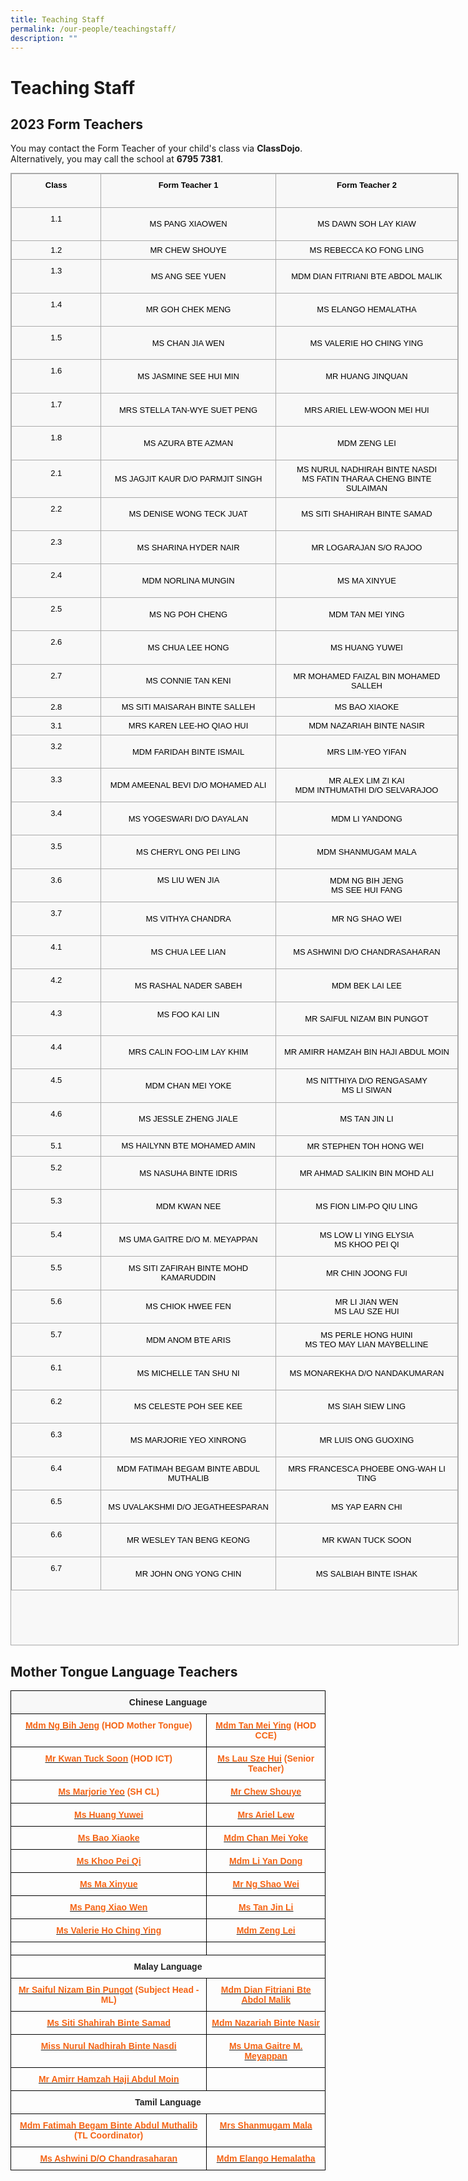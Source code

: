 ```yaml
---
title: Teaching Staff
permalink: /our-people/teachingstaff/
description: ""
---
```

Teaching Staff
==============

**2023 Form Teachers**
----------------------

You may contact the Form Teacher of your child's class via&nbsp;<b>ClassDojo</b>.&nbsp;<br>
Alternatively, you may call the school at&nbsp;<b>6795 7381</b>.


<table class="iveo_table ives_tab_simple3" style="margin: 0px; outline: 0px; padding: 0px; border-collapse: collapse; border: 1px solid rgb(170, 170, 170); color: rgb(0, 0, 0); font-family: Raleway, sans-serif; font-size: 16px; font-style: normal; font-variant-ligatures: normal; font-variant-caps: normal; font-weight: 400; letter-spacing: normal; orphans: 2; text-align: left; text-transform: none; white-space: normal; widows: 2; word-spacing: 0px; -webkit-text-stroke-width: 0px; background-color: rgba(248, 248, 248, 0.9); text-decoration-thickness: initial; text-decoration-style: initial; text-decoration-color: initial; width: 717.25px; height: 2356px;"><tbody class="" style="margin: 0px; outline: 0px; padding: 0px;"><tr class="" style="margin: 0px; outline: 0px; padding: 0px;"><td width="94" class="" style="margin: 0px; outline: 0px; padding: 7px; text-align: center; border: 1px solid rgb(170, 170, 170); width: 140px;"><p class="" style="margin: 0px 0px 1em; outline: 0px; padding: 0px; line-height: 22.4px;"><span class="" style="margin: 0px; outline: 0px; padding: 0px;"><font size="2" style="margin: 0px; outline: 0px; padding: 0px;"><b style="margin: 0px; outline: 0px; padding: 0px;">Class</b></font></span></p></td><td width="275" class="" style="margin: 0px; outline: 0px; padding: 7px; text-align: center; border: 1px solid rgb(170, 170, 170); width: 282px;"><p class="" style="margin: 0px 0px 1em; outline: 0px; padding: 0px; line-height: 22.4px;"><span class="" style="margin: 0px; outline: 0px; padding: 0px;"><font size="2" style="margin: 0px; outline: 0px; padding: 0px;"><b style="margin: 0px; outline: 0px; padding: 0px;">Form Teacher 1</b></font></span></p></td><td width="290" class="" style="margin: 0px; outline: 0px; padding: 7px; text-align: center; border: 1px solid rgb(170, 170, 170); width: 295px;"><p class="" style="margin: 0px 0px 1em; outline: 0px; padding: 0px; line-height: 22.4px;"><span class="" style="margin: 0px; outline: 0px; padding: 0px;"><font size="2" style="margin: 0px; outline: 0px; padding: 0px;"><b style="margin: 0px; outline: 0px; padding: 0px;">Form Teacher 2</b></font></span></p></td></tr><tr class="" style="margin: 0px; outline: 0px; padding: 0px;"><td width="94" class="" style="margin: 0px; outline: 0px; padding: 7px; text-align: center; border: 1px solid rgb(170, 170, 170);"><p class="" style="margin: 0px 0px 1em; outline: 0px; padding: 0px; line-height: 22.4px;"><span class="" style="margin: 0px; outline: 0px; padding: 0px;"><font size="2" style="margin: 0px; outline: 0px; padding: 0px;">1.1</font></span></p></td><td width="275" class="" style="margin: 0px; outline: 0px; padding: 7px; text-align: center; border: 1px solid rgb(170, 170, 170);"><font size="2" style="margin: 0px; outline: 0px; padding: 0px;"><font color="#000000" style="margin: 0px; outline: 0px; padding: 0px;"><span style="margin: 0px; outline: 0px; padding: 0px; font-weight: 400;"><a href="mailto:ho_qiao_hui_karen@moe.edu.sg" target="" style="margin: 0px; outline: 0px; padding: 0px; color: rgb(245, 100, 20); text-decoration: none; font-weight: 700;"></a>MS PANG XIAOWEN</span></font><br style="margin: 0px; outline: 0px; padding: 0px;"></font></td><td width="290" class="" style="margin: 0px; outline: 0px; padding: 7px; text-align: center; border: 1px solid rgb(170, 170, 170);"><font size="2" style="margin: 0px; outline: 0px; padding: 0px;">MS DAWN SOH LAY KIAW</font></td></tr><tr style="margin: 0px; outline: 0px; padding: 0px;"><td style="margin: 0px; outline: 0px; padding: 7px; text-align: center; border: 1px solid rgb(170, 170, 170);"><font size="2" style="margin: 0px; outline: 0px; padding: 0px;">1.2</font></td><td style="margin: 0px; outline: 0px; padding: 7px; text-align: center; border: 1px solid rgb(170, 170, 170);"><font size="2" style="margin: 0px; outline: 0px; padding: 0px;">MR CHEW SHOUYE<br style="margin: 0px; outline: 0px; padding: 0px;"></font></td><td style="margin: 0px; outline: 0px; padding: 7px; text-align: center; border: 1px solid rgb(170, 170, 170);"><font size="2" style="margin: 0px; outline: 0px; padding: 0px;">MS REBECCA KO FONG LING</font></td></tr><tr class="" style="margin: 0px; outline: 0px; padding: 0px;"><td width="94" class="" style="margin: 0px; outline: 0px; padding: 7px; text-align: center; border: 1px solid rgb(170, 170, 170);"><p class="" style="margin: 0px 0px 1em; outline: 0px; padding: 0px; line-height: 22.4px;"><span class="" style="margin: 0px; outline: 0px; padding: 0px;"><font size="2" style="margin: 0px; outline: 0px; padding: 0px;">1.3</font></span></p></td><td width="275" class="" style="margin: 0px; outline: 0px; padding: 7px; text-align: center; border: 1px solid rgb(170, 170, 170);"><font size="2" style="margin: 0px; outline: 0px; padding: 0px;">MS ANG SEE YUEN</font></td><td width="290" class="" style="margin: 0px; outline: 0px; padding: 7px; text-align: center; border: 1px solid rgb(170, 170, 170);"><font size="2" style="margin: 0px; outline: 0px; padding: 0px;">MDM DIAN FITRIANI BTE ABDOL MALIK<br style="margin: 0px; outline: 0px; padding: 0px;"></font></td></tr><tr class="" style="margin: 0px; outline: 0px; padding: 0px;"><td width="94" class="" style="margin: 0px; outline: 0px; padding: 7px; text-align: center; border: 1px solid rgb(170, 170, 170);"><p class="" style="margin: 0px 0px 1em; outline: 0px; padding: 0px; line-height: 22.4px;"><span class="" style="margin: 0px; outline: 0px; padding: 0px;"><font size="2" style="margin: 0px; outline: 0px; padding: 0px;">1.4</font></span></p></td><td width="275" class="" style="margin: 0px; outline: 0px; padding: 7px; text-align: center; border: 1px solid rgb(170, 170, 170);"><font size="2" style="margin: 0px; outline: 0px; padding: 0px;">MR GOH CHEK MENG</font></td><td width="290" class="" style="margin: 0px; outline: 0px; padding: 7px; text-align: center; border: 1px solid rgb(170, 170, 170);"><font size="2" style="margin: 0px; outline: 0px; padding: 0px;">MS ELANGO HEMALATHA<br style="margin: 0px; outline: 0px; padding: 0px;"></font></td></tr><tr class="" style="margin: 0px; outline: 0px; padding: 0px;"><td width="94" class="" style="margin: 0px; outline: 0px; padding: 7px; text-align: center; border: 1px solid rgb(170, 170, 170);"><p class="" style="margin: 0px 0px 1em; outline: 0px; padding: 0px; line-height: 22.4px;"><span class="" style="margin: 0px; outline: 0px; padding: 0px;"><font size="2" style="margin: 0px; outline: 0px; padding: 0px;">1.5</font></span></p></td><td width="275" class="" style="margin: 0px; outline: 0px; padding: 7px; text-align: center; border: 1px solid rgb(170, 170, 170);"><font size="2" style="margin: 0px; outline: 0px; padding: 0px;">MS CHAN JIA WEN</font></td><td width="290" class="" style="margin: 0px; outline: 0px; padding: 7px; text-align: center; border: 1px solid rgb(170, 170, 170);"><font size="2" style="margin: 0px; outline: 0px; padding: 0px;">MS VALERIE HO CHING YING</font><font size="2" style="margin: 0px; outline: 0px; padding: 0px;"><br style="margin: 0px; outline: 0px; padding: 0px;"></font></td></tr><tr class="" style="margin: 0px; outline: 0px; padding: 0px;"><td width="94" class="" style="margin: 0px; outline: 0px; padding: 7px; text-align: center; border: 1px solid rgb(170, 170, 170);"><p class="" style="margin: 0px 0px 1em; outline: 0px; padding: 0px; line-height: 22.4px;"><span class="" style="margin: 0px; outline: 0px; padding: 0px;"><font size="2" style="margin: 0px; outline: 0px; padding: 0px;">1.6</font></span></p></td><td width="275" class="" style="margin: 0px; outline: 0px; padding: 7px; text-align: center; border: 1px solid rgb(170, 170, 170);"><font size="2" style="margin: 0px; outline: 0px; padding: 0px;">MS JASMINE SEE HUI MIN</font></td><td width="290" class="" style="margin: 0px; outline: 0px; padding: 7px; text-align: center; border: 1px solid rgb(170, 170, 170);"><font size="2" style="margin: 0px; outline: 0px; padding: 0px;">MR HUANG JINQUAN<br style="margin: 0px; outline: 0px; padding: 0px;"></font></td></tr><tr class="" style="margin: 0px; outline: 0px; padding: 0px;"><td width="94" class="" style="margin: 0px; outline: 0px; padding: 7px; text-align: center; border: 1px solid rgb(170, 170, 170);"><p class="" style="margin: 0px 0px 1em; outline: 0px; padding: 0px; line-height: 22.4px;"><span class="" style="margin: 0px; outline: 0px; padding: 0px;"><font size="2" style="margin: 0px; outline: 0px; padding: 0px;">1.7</font></span></p></td><td width="275" class="" style="margin: 0px; outline: 0px; padding: 7px; text-align: center; border: 1px solid rgb(170, 170, 170);"><font size="2" style="margin: 0px; outline: 0px; padding: 0px;">MRS STELLA TAN-WYE SUET PENG</font></td><td width="290" class="" style="margin: 0px; outline: 0px; padding: 7px; text-align: center; border: 1px solid rgb(170, 170, 170);"><font size="2" style="margin: 0px; outline: 0px; padding: 0px;">MRS ARIEL LEW-WOON MEI HUI<br style="margin: 0px; outline: 0px; padding: 0px;"></font></td></tr><tr class="" style="margin: 0px; outline: 0px; padding: 0px;"><td width="94" class="" style="margin: 0px; outline: 0px; padding: 7px; text-align: center; border: 1px solid rgb(170, 170, 170);"><p class="" style="margin: 0px 0px 1em; outline: 0px; padding: 0px; line-height: 22.4px;"><span class="" style="margin: 0px; outline: 0px; padding: 0px;"><font size="2" style="margin: 0px; outline: 0px; padding: 0px;">1.8</font></span></p></td><td width="275" class="" style="margin: 0px; outline: 0px; padding: 7px; text-align: center; border: 1px solid rgb(170, 170, 170);"><font size="2" style="margin: 0px; outline: 0px; padding: 0px;">MS AZURA BTE AZMAN</font></td><td width="290" class="" style="margin: 0px; outline: 0px; padding: 7px; text-align: center; border: 1px solid rgb(170, 170, 170);"><font size="2" style="margin: 0px; outline: 0px; padding: 0px;">MDM ZENG LEI<br style="margin: 0px; outline: 0px; padding: 0px;"></font></td></tr><tr class="" style="margin: 0px; outline: 0px; padding: 0px;"><td width="94" class="" style="margin: 0px; outline: 0px; padding: 7px; text-align: center; border: 1px solid rgb(170, 170, 170);"><p class="" style="margin: 0px 0px 1em; outline: 0px; padding: 0px; line-height: 22.4px;"><span class="" style="margin: 0px; outline: 0px; padding: 0px;"><font size="2" style="margin: 0px; outline: 0px; padding: 0px;">2.1</font></span></p></td><td width="275" class="" style="margin: 0px; outline: 0px; padding: 7px; text-align: center; border: 1px solid rgb(170, 170, 170);"><font size="2" style="margin: 0px; outline: 0px; padding: 0px;">MS JAGJIT KAUR D/O PARMJIT SINGH</font></td><td width="290" class="" style="margin: 0px; outline: 0px; padding: 7px; text-align: center; border: 1px solid rgb(170, 170, 170);"><font size="2" style="margin: 0px; outline: 0px; padding: 0px;">MS NURUL NADHIRAH BINTE NASDI<br style="margin: 0px; outline: 0px; padding: 0px;">MS FATIN THARAA CHENG BINTE SULAIMAN</font><font size="2" style="margin: 0px; outline: 0px; padding: 0px;"><br style="margin: 0px; outline: 0px; padding: 0px;"></font></td></tr><tr class="" style="margin: 0px; outline: 0px; padding: 0px;"><td width="94" class="" style="margin: 0px; outline: 0px; padding: 7px; text-align: center; border: 1px solid rgb(170, 170, 170);"><p class="" style="margin: 0px 0px 1em; outline: 0px; padding: 0px; line-height: 22.4px;"><span class="" style="margin: 0px; outline: 0px; padding: 0px;"><font size="2" style="margin: 0px; outline: 0px; padding: 0px;">2.2</font></span></p></td><td width="275" class="" style="margin: 0px; outline: 0px; padding: 7px; text-align: center; border: 1px solid rgb(170, 170, 170);"><font size="2" style="margin: 0px; outline: 0px; padding: 0px;">MS DENISE WONG TECK JUAT</font></td><td width="290" class="" style="margin: 0px; outline: 0px; padding: 7px; text-align: center; border: 1px solid rgb(170, 170, 170);"><font size="2" style="margin: 0px; outline: 0px; padding: 0px;">MS SITI SHAHIRAH BINTE SAMAD<br style="margin: 0px; outline: 0px; padding: 0px;"></font></td></tr><tr class="" style="margin: 0px; outline: 0px; padding: 0px;"><td width="94" class="" style="margin: 0px; outline: 0px; padding: 7px; text-align: center; border: 1px solid rgb(170, 170, 170);"><p class="" style="margin: 0px 0px 1em; outline: 0px; padding: 0px; line-height: 22.4px;"><span class="" style="margin: 0px; outline: 0px; padding: 0px;"><font size="2" style="margin: 0px; outline: 0px; padding: 0px;">2.3</font></span></p></td><td width="275" class="" style="margin: 0px; outline: 0px; padding: 7px; text-align: center; border: 1px solid rgb(170, 170, 170);"><font size="2" style="margin: 0px; outline: 0px; padding: 0px;">MS SHARINA HYDER NAIR</font></td><td width="290" class="" style="margin: 0px; outline: 0px; padding: 7px; text-align: center; border: 1px solid rgb(170, 170, 170);"><font size="2" style="margin: 0px; outline: 0px; padding: 0px;">MR LOGARAJAN S/O RAJOO<br style="margin: 0px; outline: 0px; padding: 0px;"></font></td></tr><tr class="" style="margin: 0px; outline: 0px; padding: 0px;"><td width="94" class="" style="margin: 0px; outline: 0px; padding: 7px; text-align: center; border: 1px solid rgb(170, 170, 170);"><p class="" style="margin: 0px 0px 1em; outline: 0px; padding: 0px; line-height: 22.4px;"><span class="" style="margin: 0px; outline: 0px; padding: 0px;"><font size="2" style="margin: 0px; outline: 0px; padding: 0px;">2.4</font></span></p></td><td width="275" class="" style="margin: 0px; outline: 0px; padding: 7px; text-align: center; border: 1px solid rgb(170, 170, 170);"><font size="2" style="margin: 0px; outline: 0px; padding: 0px;">MDM NORLINA MUNGIN</font></td><td width="290" class="" style="margin: 0px; outline: 0px; padding: 7px; text-align: center; border: 1px solid rgb(170, 170, 170);"><font size="2" style="margin: 0px; outline: 0px; padding: 0px;">MS MA XINYUE<br style="margin: 0px; outline: 0px; padding: 0px;"></font></td></tr><tr class="" style="margin: 0px; outline: 0px; padding: 0px;"><td width="94" class="" style="margin: 0px; outline: 0px; padding: 7px; text-align: center; border: 1px solid rgb(170, 170, 170);"><p class="" style="margin: 0px 0px 1em; outline: 0px; padding: 0px; line-height: 22.4px;"><span class="" style="margin: 0px; outline: 0px; padding: 0px;"><font size="2" style="margin: 0px; outline: 0px; padding: 0px;">2.5</font></span></p></td><td width="275" class="" style="margin: 0px; outline: 0px; padding: 7px; text-align: center; border: 1px solid rgb(170, 170, 170);"><font size="2" style="margin: 0px; outline: 0px; padding: 0px;">MS NG POH CHENG</font></td><td width="290" class="" style="margin: 0px; outline: 0px; padding: 7px; text-align: center; border: 1px solid rgb(170, 170, 170);"><font size="2" style="margin: 0px; outline: 0px; padding: 0px;">MDM TAN MEI YING<br style="margin: 0px; outline: 0px; padding: 0px;"></font></td></tr><tr class="" style="margin: 0px; outline: 0px; padding: 0px;"><td width="94" class="" style="margin: 0px; outline: 0px; padding: 7px; text-align: center; border: 1px solid rgb(170, 170, 170);"><p class="" style="margin: 0px 0px 1em; outline: 0px; padding: 0px; line-height: 22.4px;"><span class="" style="margin: 0px; outline: 0px; padding: 0px;"><font size="2" style="margin: 0px; outline: 0px; padding: 0px;">2.6</font></span></p></td><td width="275" class="" style="margin: 0px; outline: 0px; padding: 7px; text-align: center; border: 1px solid rgb(170, 170, 170);"><font size="2" style="margin: 0px; outline: 0px; padding: 0px;">MS CHUA LEE HONG<br style="margin: 0px; outline: 0px; padding: 0px;"></font></td><td width="290" class="" style="margin: 0px; outline: 0px; padding: 7px; text-align: center; border: 1px solid rgb(170, 170, 170);"><font size="2" style="margin: 0px; outline: 0px; padding: 0px;">MS HUANG YUWEI</font></td></tr><tr class="" style="margin: 0px; outline: 0px; padding: 0px;"><td width="94" class="" style="margin: 0px; outline: 0px; padding: 7px; text-align: center; border: 1px solid rgb(170, 170, 170);"><p class="" style="margin: 0px 0px 1em; outline: 0px; padding: 0px; line-height: 22.4px;"><span class="" style="margin: 0px; outline: 0px; padding: 0px;"><font size="2" style="margin: 0px; outline: 0px; padding: 0px;">2.7</font></span></p></td><td width="275" class="" style="margin: 0px; outline: 0px; padding: 7px; text-align: center; border: 1px solid rgb(170, 170, 170);"><font size="2" style="margin: 0px; outline: 0px; padding: 0px;">MS CONNIE TAN KENI</font></td><td width="290" class="" style="margin: 0px; outline: 0px; padding: 7px; text-align: center; border: 1px solid rgb(170, 170, 170);"><font size="2" style="margin: 0px; outline: 0px; padding: 0px;">MR MOHAMED FAIZAL BIN MOHAMED SALLEH<br style="margin: 0px; outline: 0px; padding: 0px;"></font></td></tr><tr style="margin: 0px; outline: 0px; padding: 0px;"><td style="margin: 0px; outline: 0px; padding: 7px; text-align: center; border: 1px solid rgb(170, 170, 170);"><font size="2" style="margin: 0px; outline: 0px; padding: 0px;">2.8</font></td><td style="margin: 0px; outline: 0px; padding: 7px; text-align: center; border: 1px solid rgb(170, 170, 170);"><font size="2" style="margin: 0px; outline: 0px; padding: 0px;">MS SITI MAISARAH BINTE SALLEH</font></td><td style="margin: 0px; outline: 0px; padding: 7px; text-align: center; border: 1px solid rgb(170, 170, 170);"><font size="2" style="margin: 0px; outline: 0px; padding: 0px;">MS BAO XIAOKE</font></td></tr><tr style="margin: 0px; outline: 0px; padding: 0px;"><td style="margin: 0px; outline: 0px; padding: 7px; text-align: center; border: 1px solid rgb(170, 170, 170);"><font size="2" style="margin: 0px; outline: 0px; padding: 0px;">3.1</font></td><td style="margin: 0px; outline: 0px; padding: 7px; text-align: center; border: 1px solid rgb(170, 170, 170);"><font size="2" style="margin: 0px; outline: 0px; padding: 0px;">MRS KAREN LEE-HO QIAO HUI</font></td><td style="margin: 0px; outline: 0px; padding: 7px; text-align: center; border: 1px solid rgb(170, 170, 170);"><font size="2" style="margin: 0px; outline: 0px; padding: 0px;">MDM NAZARIAH BINTE NASIR</font></td></tr><tr class="" style="margin: 0px; outline: 0px; padding: 0px;"><td width="94" class="" style="margin: 0px; outline: 0px; padding: 7px; text-align: center; border: 1px solid rgb(170, 170, 170);"><p class="" style="margin: 0px 0px 1em; outline: 0px; padding: 0px; line-height: 22.4px;"><font size="2" style="margin: 0px; outline: 0px; padding: 0px;"><span style="margin: 0px; outline: 0px; padding: 0px; background-color: initial;">3.2</span><br style="margin: 0px; outline: 0px; padding: 0px;"></font></p></td><td width="275" class="" style="margin: 0px; outline: 0px; padding: 7px; text-align: center; border: 1px solid rgb(170, 170, 170);"><font size="2" style="margin: 0px; outline: 0px; padding: 0px;">MDM FARIDAH BINTE ISMAIL</font></td><td width="290" class="" style="margin: 0px; outline: 0px; padding: 7px; text-align: center; border: 1px solid rgb(170, 170, 170);"><font size="2" style="margin: 0px; outline: 0px; padding: 0px;">MRS LIM-YEO YIFAN</font></td></tr><tr class="" style="margin: 0px; outline: 0px; padding: 0px;"><td width="94" class="" style="margin: 0px; outline: 0px; padding: 7px; text-align: center; border: 1px solid rgb(170, 170, 170);"><p class="" style="margin: 0px 0px 1em; outline: 0px; padding: 0px; line-height: 22.4px;"><span class="" style="margin: 0px; outline: 0px; padding: 0px;"><font size="2" style="margin: 0px; outline: 0px; padding: 0px;">3.3</font></span></p></td><td width="275" class="" style="margin: 0px; outline: 0px; padding: 7px; text-align: center; border: 1px solid rgb(170, 170, 170);"><font size="2" style="margin: 0px; outline: 0px; padding: 0px;">MDM AMEENAL BEVI D/O MOHAMED ALI</font></td><td width="290" class="" style="margin: 0px; outline: 0px; padding: 7px; text-align: center; border: 1px solid rgb(170, 170, 170);"><font size="2" style="margin: 0px; outline: 0px; padding: 0px;">MR ALEX LIM ZI KAI<br style="margin: 0px; outline: 0px; padding: 0px;">MDM INTHUMATHI D/O SELVARAJOO</font></td></tr><tr class="" style="margin: 0px; outline: 0px; padding: 0px;"><td width="94" class="" style="margin: 0px; outline: 0px; padding: 7px; text-align: center; border: 1px solid rgb(170, 170, 170);"><p class="" style="margin: 0px 0px 1em; outline: 0px; padding: 0px; line-height: 22.4px;"><span class="" style="margin: 0px; outline: 0px; padding: 0px;"><font size="2" style="margin: 0px; outline: 0px; padding: 0px;">3.4</font></span></p></td><td width="275" class="" style="margin: 0px; outline: 0px; padding: 7px; text-align: center; border: 1px solid rgb(170, 170, 170);"><font size="2" style="margin: 0px; outline: 0px; padding: 0px;">MS YOGESWARI D/O DAYALAN</font></td><td width="290" class="" style="margin: 0px; outline: 0px; padding: 7px; text-align: center; border: 1px solid rgb(170, 170, 170);"><font size="2" style="margin: 0px; outline: 0px; padding: 0px;">MDM LI YANDONG<br style="margin: 0px; outline: 0px; padding: 0px;"></font></td></tr><tr class="" style="margin: 0px; outline: 0px; padding: 0px;"><td width="94" class="" style="margin: 0px; outline: 0px; padding: 7px; text-align: center; border: 1px solid rgb(170, 170, 170);"><p class="" style="margin: 0px 0px 1em; outline: 0px; padding: 0px; line-height: 22.4px;"><span class="" style="margin: 0px; outline: 0px; padding: 0px;"><font size="2" style="margin: 0px; outline: 0px; padding: 0px;">3.5</font></span></p></td><td width="275" class="" style="margin: 0px; outline: 0px; padding: 7px; text-align: center; border: 1px solid rgb(170, 170, 170);"><font size="2" style="margin: 0px; outline: 0px; padding: 0px;">MS CHERYL ONG PEI LING</font></td><td width="290" class="" style="margin: 0px; outline: 0px; padding: 7px; text-align: center; border: 1px solid rgb(170, 170, 170);"><font size="2" style="margin: 0px; outline: 0px; padding: 0px;">MDM SHANMUGAM MALA</font></td></tr><tr class="" style="margin: 0px; outline: 0px; padding: 0px;"><td width="94" class="" style="margin: 0px; outline: 0px; padding: 7px; text-align: center; border: 1px solid rgb(170, 170, 170);"><p class="" style="margin: 0px 0px 1em; outline: 0px; padding: 0px; line-height: 22.4px;"><span class="" style="margin: 0px; outline: 0px; padding: 0px;"><font size="2" style="margin: 0px; outline: 0px; padding: 0px;">3.6</font></span></p></td><td width="275" class="" style="margin: 0px; outline: 0px; padding: 7px; text-align: center; border: 1px solid rgb(170, 170, 170);"><font size="2" style="margin: 0px; outline: 0px; padding: 0px;">MS LIU WEN JIA</font><p class="" style="margin: 0px 0px 1em; outline: 0px; padding: 0px; line-height: 22.4px;"><font size="2" style="margin: 0px; outline: 0px; padding: 0px;"><a href="https://corporationpri.moe.edu.sg/our-people/goog_835069943" style="margin: 0px; outline: 0px; padding: 0px; color: rgb(245, 100, 20); text-decoration: none; font-weight: 700;"><span lang="EN-US" class="" style="margin: 0px; outline: 0px; padding: 0px;"></span><span class="" style="margin: 0px; outline: 0px; padding: 0px;"></span></a></font></p><p class="" style="margin: 0px 0px 1em; outline: 0px; padding: 0px; line-height: 22.4px;"></p></td><td width="290" class="" style="margin: 0px; outline: 0px; padding: 7px; text-align: center; border: 1px solid rgb(170, 170, 170);"><font size="2" style="margin: 0px; outline: 0px; padding: 0px;">MDM NG BIH JENG<br style="margin: 0px; outline: 0px; padding: 0px;">MS SEE HUI FANG<br style="margin: 0px; outline: 0px; padding: 0px;"></font></td></tr><tr class="" style="margin: 0px; outline: 0px; padding: 0px;"><td width="94" class="" style="margin: 0px; outline: 0px; padding: 7px; text-align: center; border: 1px solid rgb(170, 170, 170);"><p class="" style="margin: 0px 0px 1em; outline: 0px; padding: 0px; line-height: 22.4px;"><span class="" style="margin: 0px; outline: 0px; padding: 0px;"><font size="2" style="margin: 0px; outline: 0px; padding: 0px;">3.7</font></span></p></td><td width="275" class="" style="margin: 0px; outline: 0px; padding: 7px; text-align: center; border: 1px solid rgb(170, 170, 170);"><font size="2" style="margin: 0px; outline: 0px; padding: 0px;">MS VITHYA CHANDRA<br style="margin: 0px; outline: 0px; padding: 0px;"></font></td><td width="290" class="" style="margin: 0px; outline: 0px; padding: 7px; text-align: center; border: 1px solid rgb(170, 170, 170);"><font size="2" style="margin: 0px; outline: 0px; padding: 0px;">MR NG SHAO WEI<br style="margin: 0px; outline: 0px; padding: 0px;"></font></td></tr><tr class="" style="margin: 0px; outline: 0px; padding: 0px;"><td width="94" class="" style="margin: 0px; outline: 0px; padding: 7px; text-align: center; border: 1px solid rgb(170, 170, 170);"><p class="" style="margin: 0px 0px 1em; outline: 0px; padding: 0px; line-height: 22.4px;"><span class="" style="margin: 0px; outline: 0px; padding: 0px;"><font size="2" style="margin: 0px; outline: 0px; padding: 0px;">4.1</font></span></p></td><td width="275" class="" style="margin: 0px; outline: 0px; padding: 7px; text-align: center; border: 1px solid rgb(170, 170, 170);"><font size="2" style="margin: 0px; outline: 0px; padding: 0px;">MS CHUA LEE LIAN</font></td><td width="290" class="" style="margin: 0px; outline: 0px; padding: 7px; text-align: center; border: 1px solid rgb(170, 170, 170);"><font size="2" style="margin: 0px; outline: 0px; padding: 0px;">MS ASHWINI D/O CHANDRASAHARAN</font></td></tr><tr class="" style="margin: 0px; outline: 0px; padding: 0px;"><td width="94" class="" style="margin: 0px; outline: 0px; padding: 7px; text-align: center; border: 1px solid rgb(170, 170, 170);"><p class="" style="margin: 0px 0px 1em; outline: 0px; padding: 0px; line-height: 22.4px;"><span class="" style="margin: 0px; outline: 0px; padding: 0px;"><font size="2" style="margin: 0px; outline: 0px; padding: 0px;">4.2</font></span></p></td><td width="275" class="" style="margin: 0px; outline: 0px; padding: 7px; text-align: center; border: 1px solid rgb(170, 170, 170);"><font size="2" style="margin: 0px; outline: 0px; padding: 0px;">MS RASHAL NADER SABEH</font></td><td width="290" class="" style="margin: 0px; outline: 0px; padding: 7px; text-align: center; border: 1px solid rgb(170, 170, 170);"><font size="2" style="margin: 0px; outline: 0px; padding: 0px;">MDM BEK LAI LEE<br style="margin: 0px; outline: 0px; padding: 0px;"></font></td></tr><tr class="" style="margin: 0px; outline: 0px; padding: 0px;"><td width="94" class="" style="margin: 0px; outline: 0px; padding: 7px; text-align: center; border: 1px solid rgb(170, 170, 170);"><p class="" style="margin: 0px 0px 1em; outline: 0px; padding: 0px; line-height: 22.4px;"><span class="" style="margin: 0px; outline: 0px; padding: 0px;"><font size="2" style="margin: 0px; outline: 0px; padding: 0px;">4.3</font></span></p></td><td width="275" class="" style="margin: 0px; outline: 0px; padding: 7px; text-align: center; border: 1px solid rgb(170, 170, 170);"><font size="2" style="margin: 0px; outline: 0px; padding: 0px;">MS FOO KAI LIN<br style="margin: 0px; outline: 0px; padding: 0px;"><br style="margin: 0px; outline: 0px; padding: 0px;"></font><font size="2" style="margin: 0px; outline: 0px; padding: 0px;"></font></td><td width="290" class="" style="margin: 0px; outline: 0px; padding: 7px; text-align: center; border: 1px solid rgb(170, 170, 170);"><font size="2" style="margin: 0px; outline: 0px; padding: 0px;">MR SAIFUL NIZAM BIN PUNGOT<br style="margin: 0px; outline: 0px; padding: 0px;"></font></td></tr><tr class="" style="margin: 0px; outline: 0px; padding: 0px;"><td width="94" class="" style="margin: 0px; outline: 0px; padding: 7px; text-align: center; border: 1px solid rgb(170, 170, 170);"><p class="" style="margin: 0px 0px 1em; outline: 0px; padding: 0px; line-height: 22.4px;"><span class="" style="margin: 0px; outline: 0px; padding: 0px;"><font size="2" style="margin: 0px; outline: 0px; padding: 0px;">4.4</font></span></p></td><td width="275" class="" style="margin: 0px; outline: 0px; padding: 7px; text-align: center; border: 1px solid rgb(170, 170, 170);"><font size="2" style="margin: 0px; outline: 0px; padding: 0px;">MRS CALIN FOO-LIM LAY KHIM</font></td><td width="290" class="" style="margin: 0px; outline: 0px; padding: 7px; text-align: center; border: 1px solid rgb(170, 170, 170);"><font size="2" style="margin: 0px; outline: 0px; padding: 0px;">MR AMIRR HAMZAH BIN HAJI ABDUL MOIN<br style="margin: 0px; outline: 0px; padding: 0px;"></font></td></tr><tr class="" style="margin: 0px; outline: 0px; padding: 0px;"><td width="94" class="" style="margin: 0px; outline: 0px; padding: 7px; text-align: center; border: 1px solid rgb(170, 170, 170);"><p class="" style="margin: 0px 0px 1em; outline: 0px; padding: 0px; line-height: 22.4px;"><span class="" style="margin: 0px; outline: 0px; padding: 0px;"><font size="2" style="margin: 0px; outline: 0px; padding: 0px;">4.5</font></span></p></td><td width="275" class="" style="margin: 0px; outline: 0px; padding: 7px; text-align: center; border: 1px solid rgb(170, 170, 170);"><font size="2" style="margin: 0px; outline: 0px; padding: 0px;">MDM CHAN MEI YOKE</font></td><td width="290" class="" style="margin: 0px; outline: 0px; padding: 7px; text-align: center; border: 1px solid rgb(170, 170, 170);"><font size="2" style="margin: 0px; outline: 0px; padding: 0px;">MS NITTHIYA D/O RENGASAMY<br style="margin: 0px; outline: 0px; padding: 0px;">MS LI SIWAN</font></td></tr><tr class="" style="margin: 0px; outline: 0px; padding: 0px;"><td width="94" class="" style="margin: 0px; outline: 0px; padding: 7px; text-align: center; border: 1px solid rgb(170, 170, 170);"><p class="" style="margin: 0px 0px 1em; outline: 0px; padding: 0px; line-height: 22.4px;"><span class="" style="margin: 0px; outline: 0px; padding: 0px;"><font size="2" style="margin: 0px; outline: 0px; padding: 0px;">4.6</font></span></p></td><td width="275" class="" style="margin: 0px; outline: 0px; padding: 7px; text-align: center; border: 1px solid rgb(170, 170, 170);"><font size="2" style="margin: 0px; outline: 0px; padding: 0px;">MS JESSLE ZHENG JIALE</font></td><td width="290" class="" style="margin: 0px; outline: 0px; padding: 7px; text-align: center; border: 1px solid rgb(170, 170, 170);"><font size="2" style="margin: 0px; outline: 0px; padding: 0px;">MS TAN JIN LI</font></td></tr><tr style="margin: 0px; outline: 0px; padding: 0px;"><td style="margin: 0px; outline: 0px; padding: 7px; text-align: center; border: 1px solid rgb(170, 170, 170);"><font size="2" style="margin: 0px; outline: 0px; padding: 0px;">5.1</font></td><td style="margin: 0px; outline: 0px; padding: 7px; text-align: center; border: 1px solid rgb(170, 170, 170);"><font size="2" style="margin: 0px; outline: 0px; padding: 0px;">MS HAILYNN BTE MOHAMED AMIN</font></td><td style="margin: 0px; outline: 0px; padding: 7px; text-align: center; border: 1px solid rgb(170, 170, 170);"><font size="2" style="margin: 0px; outline: 0px; padding: 0px;">MR STEPHEN TOH HONG WEI</font>&nbsp;</td></tr><tr class="" style="margin: 0px; outline: 0px; padding: 0px;"><td width="94" class="" style="margin: 0px; outline: 0px; padding: 7px; text-align: center; border: 1px solid rgb(170, 170, 170);"><p class="" style="margin: 0px 0px 1em; outline: 0px; padding: 0px; line-height: 22.4px;"><span class="" style="margin: 0px; outline: 0px; padding: 0px;"><font size="2" style="margin: 0px; outline: 0px; padding: 0px;">5.2</font></span></p></td><td width="275" class="" style="margin: 0px; outline: 0px; padding: 7px; text-align: center; border: 1px solid rgb(170, 170, 170);"><font size="2" style="margin: 0px; outline: 0px; padding: 0px;">MS NASUHA BINTE IDRIS</font></td><td width="290" class="" style="margin: 0px; outline: 0px; padding: 7px; text-align: center; border: 1px solid rgb(170, 170, 170);"><font size="2" style="margin: 0px; outline: 0px; padding: 0px;">MR AHMAD SALIKIN BIN MOHD ALI<br style="margin: 0px; outline: 0px; padding: 0px;"></font></td></tr><tr class="" style="margin: 0px; outline: 0px; padding: 0px;"><td width="94" class="" style="margin: 0px; outline: 0px; padding: 7px; text-align: center; border: 1px solid rgb(170, 170, 170);"><p class="" style="margin: 0px 0px 1em; outline: 0px; padding: 0px; line-height: 22.4px;"><span class="" style="margin: 0px; outline: 0px; padding: 0px;"><font size="2" style="margin: 0px; outline: 0px; padding: 0px;">5.3</font></span></p></td><td width="275" class="" style="margin: 0px; outline: 0px; padding: 7px; text-align: center; border: 1px solid rgb(170, 170, 170);"><font size="2" style="margin: 0px; outline: 0px; padding: 0px;">MDM KWAN NEE</font></td><td width="290" class="" style="margin: 0px; outline: 0px; padding: 7px; text-align: center; border: 1px solid rgb(170, 170, 170);"><font size="2" style="margin: 0px; outline: 0px; padding: 0px;">MS FION LIM-PO QIU LING<br style="margin: 0px; outline: 0px; padding: 0px;"></font></td></tr><tr class="" style="margin: 0px; outline: 0px; padding: 0px;"><td width="94" class="" style="margin: 0px; outline: 0px; padding: 7px; text-align: center; border: 1px solid rgb(170, 170, 170);"><p class="" style="margin: 0px 0px 1em; outline: 0px; padding: 0px; line-height: 22.4px;"><span class="" style="margin: 0px; outline: 0px; padding: 0px;"><font size="2" style="margin: 0px; outline: 0px; padding: 0px;">5.4</font></span></p></td><td width="275" class="" style="margin: 0px; outline: 0px; padding: 7px; text-align: center; border: 1px solid rgb(170, 170, 170);"><font size="2" style="margin: 0px; outline: 0px; padding: 0px;">MS UMA GAITRE D/O M. MEYAPPAN</font></td><td width="290" class="" style="margin: 0px; outline: 0px; padding: 7px; text-align: center; border: 1px solid rgb(170, 170, 170);"><font size="2" style="margin: 0px; outline: 0px; padding: 0px;">MS LOW LI YING ELYSIA<br style="margin: 0px; outline: 0px; padding: 0px;">MS KHOO PEI QI<br style="margin: 0px; outline: 0px; padding: 0px;"></font></td></tr><tr class="" style="margin: 0px; outline: 0px; padding: 0px;"><td width="94" class="" style="margin: 0px; outline: 0px; padding: 7px; text-align: center; border: 1px solid rgb(170, 170, 170);"><p class="" style="margin: 0px 0px 1em; outline: 0px; padding: 0px; line-height: 22.4px;"><span class="" style="margin: 0px; outline: 0px; padding: 0px;"><font size="2" style="margin: 0px; outline: 0px; padding: 0px;">5.5</font></span></p></td><td width="275" class="" style="margin: 0px; outline: 0px; padding: 7px; text-align: center; border: 1px solid rgb(170, 170, 170);"><font size="2" style="margin: 0px; outline: 0px; padding: 0px;">MS SITI ZAFIRAH BINTE MOHD KAMARUDDIN</font></td><td width="290" class="" style="margin: 0px; outline: 0px; padding: 7px; text-align: center; border: 1px solid rgb(170, 170, 170);"><font size="2" style="margin: 0px; outline: 0px; padding: 0px;">MR CHIN JOONG FUI</font></td></tr><tr class="" style="margin: 0px; outline: 0px; padding: 0px;"><td width="94" class="" style="margin: 0px; outline: 0px; padding: 7px; text-align: center; border: 1px solid rgb(170, 170, 170);"><p class="" style="margin: 0px 0px 1em; outline: 0px; padding: 0px; line-height: 22.4px;"><span class="" style="margin: 0px; outline: 0px; padding: 0px;"><font size="2" style="margin: 0px; outline: 0px; padding: 0px;">5.6</font></span></p></td><td width="275" class="" style="margin: 0px; outline: 0px; padding: 7px; text-align: center; border: 1px solid rgb(170, 170, 170);"><font size="2" style="margin: 0px; outline: 0px; padding: 0px;">MS CHIOK HWEE FEN</font></td><td width="290" class="" style="margin: 0px; outline: 0px; padding: 7px; text-align: center; border: 1px solid rgb(170, 170, 170);"><font size="2" style="margin: 0px; outline: 0px; padding: 0px;">MR LI JIAN WEN<br style="margin: 0px; outline: 0px; padding: 0px;">MS LAU SZE HUI<br style="margin: 0px; outline: 0px; padding: 0px;"></font></td></tr><tr class="" style="margin: 0px; outline: 0px; padding: 0px;"><td width="94" class="" style="margin: 0px; outline: 0px; padding: 7px; text-align: center; border: 1px solid rgb(170, 170, 170);"><p class="" style="margin: 0px 0px 1em; outline: 0px; padding: 0px; line-height: 22.4px;"><span class="" style="margin: 0px; outline: 0px; padding: 0px;"><font size="2" style="margin: 0px; outline: 0px; padding: 0px;">5.7</font></span></p></td><td width="275" class="" style="margin: 0px; outline: 0px; padding: 7px; text-align: center; border: 1px solid rgb(170, 170, 170);"><font size="2" style="margin: 0px; outline: 0px; padding: 0px;">MDM ANOM BTE ARIS</font></td><td width="290" class="" style="margin: 0px; outline: 0px; padding: 7px; text-align: center; border: 1px solid rgb(170, 170, 170);"><font size="2" style="margin: 0px; outline: 0px; padding: 0px;">MS PERLE HONG HUINI<br style="margin: 0px; outline: 0px; padding: 0px;">MS TEO MAY LIAN MAYBELLINE<br style="margin: 0px; outline: 0px; padding: 0px;"></font></td></tr><tr class="" style="margin: 0px; outline: 0px; padding: 0px;"><td width="94" class="" style="margin: 0px; outline: 0px; padding: 7px; text-align: center; border: 1px solid rgb(170, 170, 170);"><p class="" style="margin: 0px 0px 1em; outline: 0px; padding: 0px; line-height: 22.4px;"><span class="" style="margin: 0px; outline: 0px; padding: 0px;"><font size="2" style="margin: 0px; outline: 0px; padding: 0px;">6.1</font></span></p></td><td width="275" class="" style="margin: 0px; outline: 0px; padding: 7px; text-align: center; border: 1px solid rgb(170, 170, 170);"><font size="2" style="margin: 0px; outline: 0px; padding: 0px;">MS MICHELLE TAN SHU NI<br style="margin: 0px; outline: 0px; padding: 0px;"></font></td><td width="290" class="" style="margin: 0px; outline: 0px; padding: 7px; text-align: center; border: 1px solid rgb(170, 170, 170);"><font size="2" style="margin: 0px; outline: 0px; padding: 0px;">MS MONAREKHA D/O NANDAKUMARAN</font></td></tr><tr class="" style="margin: 0px; outline: 0px; padding: 0px;"><td width="94" class="" style="margin: 0px; outline: 0px; padding: 7px; text-align: center; border: 1px solid rgb(170, 170, 170);"><p class="" style="margin: 0px 0px 1em; outline: 0px; padding: 0px; line-height: 22.4px;"><span class="" style="margin: 0px; outline: 0px; padding: 0px;"><font size="2" style="margin: 0px; outline: 0px; padding: 0px;">6.2</font></span></p></td><td width="275" class="" style="margin: 0px; outline: 0px; padding: 7px; text-align: center; border: 1px solid rgb(170, 170, 170);"><font size="2" style="margin: 0px; outline: 0px; padding: 0px;">MS CELESTE POH SEE KEE<br style="margin: 0px; outline: 0px; padding: 0px;"></font></td><td width="290" class="" style="margin: 0px; outline: 0px; padding: 7px; text-align: center; border: 1px solid rgb(170, 170, 170);"><font size="2" style="margin: 0px; outline: 0px; padding: 0px;">MS SIAH SIEW LING</font></td></tr><tr class="" style="margin: 0px; outline: 0px; padding: 0px;"><td width="94" class="" style="margin: 0px; outline: 0px; padding: 7px; text-align: center; border: 1px solid rgb(170, 170, 170);"><p class="" style="margin: 0px 0px 1em; outline: 0px; padding: 0px; line-height: 22.4px;"><span class="" style="margin: 0px; outline: 0px; padding: 0px;"><font size="2" style="margin: 0px; outline: 0px; padding: 0px;">6.3</font></span></p></td><td width="275" class="" style="margin: 0px; outline: 0px; padding: 7px; text-align: center; border: 1px solid rgb(170, 170, 170);"><font size="2" style="margin: 0px; outline: 0px; padding: 0px;">MS MARJORIE YEO XINRONG</font></td><td width="290" class="" style="margin: 0px; outline: 0px; padding: 7px; text-align: center; border: 1px solid rgb(170, 170, 170);"><font size="2" style="margin: 0px; outline: 0px; padding: 0px;">MR LUIS ONG GUOXING<br style="margin: 0px; outline: 0px; padding: 0px;"></font></td></tr><tr class="" style="margin: 0px; outline: 0px; padding: 0px;"><td width="94" class="" style="margin: 0px; outline: 0px; padding: 7px; text-align: center; border: 1px solid rgb(170, 170, 170);"><p class="" style="margin: 0px 0px 1em; outline: 0px; padding: 0px; line-height: 22.4px;"><span class="" style="margin: 0px; outline: 0px; padding: 0px;"><font size="2" style="margin: 0px; outline: 0px; padding: 0px;">6.4</font></span></p></td><td width="275" class="" style="margin: 0px; outline: 0px; padding: 7px; text-align: center; border: 1px solid rgb(170, 170, 170);"><font size="2" style="margin: 0px; outline: 0px; padding: 0px;">MDM FATIMAH BEGAM BINTE ABDUL MUTHALIB</font></td><td width="290" class="" style="margin: 0px; outline: 0px; padding: 7px; text-align: center; border: 1px solid rgb(170, 170, 170);"><font size="2" style="margin: 0px; outline: 0px; padding: 0px;">MRS FRANCESCA PHOEBE ONG-WAH LI TING<br style="margin: 0px; outline: 0px; padding: 0px;"></font></td></tr><tr class="" style="margin: 0px; outline: 0px; padding: 0px;"><td width="94" class="" style="margin: 0px; outline: 0px; padding: 7px; text-align: center; border: 1px solid rgb(170, 170, 170);"><p class="" style="margin: 0px 0px 1em; outline: 0px; padding: 0px; line-height: 22.4px;"><span class="" style="margin: 0px; outline: 0px; padding: 0px;"><font size="2" style="margin: 0px; outline: 0px; padding: 0px;">6.5</font></span></p></td><td width="275" class="" style="margin: 0px; outline: 0px; padding: 7px; text-align: center; border: 1px solid rgb(170, 170, 170);"><font size="2" style="margin: 0px; outline: 0px; padding: 0px;">MS UVALAKSHMI D/O JEGATHEESPARAN</font></td><td width="290" class="" style="margin: 0px; outline: 0px; padding: 7px; text-align: center; border: 1px solid rgb(170, 170, 170);"><font size="2" style="margin: 0px; outline: 0px; padding: 0px;">MS YAP EARN CHI<br style="margin: 0px; outline: 0px; padding: 0px;"></font></td></tr><tr class="" style="margin: 0px; outline: 0px; padding: 0px;"><td width="94" class="" style="margin: 0px; outline: 0px; padding: 7px; text-align: center; border: 1px solid rgb(170, 170, 170);"><p class="" style="margin: 0px 0px 1em; outline: 0px; padding: 0px; line-height: 22.4px;"><span class="" style="margin: 0px; outline: 0px; padding: 0px;"><font size="2" style="margin: 0px; outline: 0px; padding: 0px;">6.6</font></span></p></td><td width="275" class="" style="margin: 0px; outline: 0px; padding: 7px; text-align: center; border: 1px solid rgb(170, 170, 170);"><font size="2" style="margin: 0px; outline: 0px; padding: 0px;">MR WESLEY TAN BENG KEONG</font></td><td width="290" class="" style="margin: 0px; outline: 0px; padding: 7px; text-align: center; border: 1px solid rgb(170, 170, 170);"><font size="2" style="margin: 0px; outline: 0px; padding: 0px;">MR KWAN TUCK SOON<br style="margin: 0px; outline: 0px; padding: 0px;"></font></td></tr><tr class="" style="margin: 0px; outline: 0px; padding: 0px;"><td width="94" class="" style="margin: 0px; outline: 0px; padding: 7px; text-align: center; border: 1px solid rgb(170, 170, 170);"><p class="" style="margin: 0px 0px 1em; outline: 0px; padding: 0px; line-height: 22.4px;"><span class="" style="margin: 0px; outline: 0px; padding: 0px;"><font size="2" style="margin: 0px; outline: 0px; padding: 0px;">6.7</font></span></p></td><td width="275" class="" style="margin: 0px; outline: 0px; padding: 7px; text-align: center; border: 1px solid rgb(170, 170, 170);"><font size="2" style="margin: 0px; outline: 0px; padding: 0px;">MR JOHN ONG YONG CHIN</font></td><td width="290" class="" style="margin: 0px; outline: 0px; padding: 7px; text-align: center; border: 1px solid rgb(170, 170, 170);"><font size="2" style="margin: 0px; outline: 0px; padding: 0px;">MS SALBIAH BINTE ISHAK</font></td></tr></tbody></table>

Mother Tongue Language Teachers
-------------------------------
<style type="text/css">
.tg  {border-collapse:collapse;border-spacing:0;}
.tg td{border-color:black;border-style:solid;border-width:1px;font-family:Arial, sans-serif;font-size:14px;
  overflow:hidden;padding:10px 5px;word-break:normal;}
.tg th{border-color:black;border-style:solid;border-width:1px;font-family:Arial, sans-serif;font-size:14px;
  font-weight:normal;overflow:hidden;padding:10px 5px;word-break:normal;}
.tg .tg-s2rg{color:#222;font-weight:bold;text-align:center;vertical-align:top}
.tg .tg-ooxa{background-color:rgba(248, 248, 248, 0.9);color:#222;font-weight:bold;text-align:center;vertical-align:top}
.tg .tg-0jqi{color:#F56414;font-weight:bold;text-align:center;vertical-align:top}
.tg .tg-nrix{text-align:center;vertical-align:middle}
</style>
<table class="tg">
<thead>
  <tr>
    <th class="tg-ooxa" colspan="2">Chinese Language</th>
  </tr>
</thead>
<tbody>
  <tr>
    <td class="tg-0jqi"><a href="mailto:ng_bih_jeng@moe.edu.sg"><span style="font-weight:700;text-decoration:none;color:#F56414">Mdm Ng Bih Jeng</span></a> (HOD Mother Tongue)<br></td>
    <td class="tg-0jqi"><a href="mailto:tan_mei_ying_a@moe.edu.sg"><span style="font-weight:700;text-decoration:none;color:#F56414">Mdm Tan Mei Ying</span></a> (HOD CCE)<br></td>
  </tr>
  <tr>
    <td class="tg-0jqi"><a href="mailto:kwan_tuck_soon@moe.edu.sg"><span style="font-weight:700;text-decoration:none;color:#F56414">Mr Kwan Tuck Soon</span></a> (HOD ICT)<br></td>
    <td class="tg-0jqi"><a href="mailto:lau_sze_hui@moe.edu.sg"><span style="font-weight:700;text-decoration:none;color:#F56414">Ms Lau Sze Hui</span></a> (Senior Teacher)</td>
  </tr>
  <tr>
    <td class="tg-0jqi"><a href="mailto:yeo_xinrong_marjorie@moe.edu.sg"><span style="font-weight:700;text-decoration:none;color:#F56414">Ms Marjorie Yeo</span></a> (SH CL) </td>
    <td class="tg-0jqi"><a href="mailto:chew_shouye@moe.edu.sg"><span style="font-weight:700;text-decoration:none;color:#F56414">Mr Chew Shouye</span></a> </td>
  </tr>
  <tr>
    <td class="tg-0jqi"><a href="mailto:huang_yuwei@moe.edu.sg"><span style="font-weight:700;text-decoration:none;color:#F56414">Ms Huang Yuwei</span></a> <br></td>
    <td class="tg-0jqi"><a href="mailto:woon_mei_hui@moe.edu.sg"><span style="font-weight:700;text-decoration:none;color:#F56414">Mrs Ariel Lew</span></a> <br></td>
  </tr>
  <tr>
    <td class="tg-0jqi"><a href="mailto:bao_xiaoke@moe.edu.sg"><span style="font-weight:700;text-decoration:none;color:#F56414">Ms Bao Xiaoke</span></a></td>
    <td class="tg-nrix"> <a href="mailto:chan_mei_yoke@moe.edu.sg"><span style="font-weight:700;text-decoration:none;color:#F56414">Mdm Chan Mei Yoke</span></a><br></td>
  </tr>
  <tr>
<td class="tg-0jqi"><a href="mailto:khoo_pei_qi@moe.edu.sg"><span style="font-weight:700;text-decoration:none;color:#F56414">Ms Khoo Pei Qi</span></a><br></td>
    <td class="tg-0jqi"><a href="mailto:li_yandong@moe.edu.sg"><span style="font-weight:700;text-decoration:none;color:#F56414">Mdm Li Yan Dong</span></a></td>
  </tr>
  <tr>
<td class="tg-0jqi"><a href="mailto:ma_xinyue@moe.edu.sg"><span style="font-weight:700;text-decoration:none;color:#F56414">Ms Ma Xinyue</span></a> <br></td>
    <td class="tg-0jqi"><a href="mailto:ng_shao_wei@moe.edu.sg"><span style="font-weight:700;text-decoration:none;color:#F56414">Mr Ng Shao Wei</span></a> </td>
  </tr>
  <tr>
<td class="tg-0jqi"><a href="mailto:pang_xiao_wen@moe.edu.sg"><span style="font-weight:700;text-decoration:none;color:#F56414">Ms Pang Xiao Wen</span></a>  </td>
    <td class="tg-0jqi"><a href="mailto:tan_jin_li@moe.edu.sg"><span style="font-weight:700;text-decoration:none;color:#F56414">Ms Tan Jin Li</span></a> <br></td>
  </tr>
  <tr>
<td class="tg-0jqi"><a href="mailto:ho_ching_ying@moe.edu.sg"><span style="font-weight:700;text-decoration:none;color:#F56414">Ms Valerie Ho Ching Ying</span></a> </td>
    <td class="tg-0jqi"><a href="mailto:zeng_lei@moe.edu.sg"><span style="font-weight:700;text-decoration:none;color:#F56414">Mdm Zeng Lei</span></a> </td>
  </tr>
  <tr>
    <td class="tg-0jqi"></td>
    <td class="tg-nrix"></td>
  </tr>
  <tr>
    <td class="tg-s2rg" colspan="2">Malay Language</td>
  </tr>
  <tr>
    <td class="tg-0jqi"><a href="mailto:saiful_nizam_b_pungot@moe.edu.sg"><span style="font-weight:700;text-decoration:none;color:#F56414">Mr Saiful Nizam Bin Pungot</span></a> (Subject Head - ML) <br></td>
    <td class="tg-0jqi"><a href="mailto:dian_fitriani_abdol_malik@moe.edu.sg"><span style="font-weight:700;text-decoration:none;color:#F56414">Mdm Dian Fitriani Bte Abdol Malik</span></a><br></td>
  </tr>
  <tr>
    <td class="tg-0jqi"><a href="mailto:siti_shahirah_samad@moe.edu.sg"><span style="font-weight:700;text-decoration:none;color:#F56414">Ms Siti Shahirah Binte Samad</span></a>  </td>
    <td class="tg-0jqi"><a href="mailto:nazariah_nasir@moe.edu.sg"><span style="font-weight:700;text-decoration:none;color:#F56414">Mdm Nazariah Binte Nasir</span></a><br></td>
  </tr>
  <tr>
    <td class="tg-0jqi"><a href="mailto:Nurul_Nadhirah_Nasdi@moe.edu.sg"><span style="font-weight:700;text-decoration:none;color:#F56414">Miss Nurul Nadhirah Binte Nasdi</span></a></td>
    <td class="tg-0jqi"><a href="mailto:uma_gaitre_m_meyappa@moe.edu.sg"><span style="font-weight:700;text-decoration:none;color:#F56414">Ms Uma Gaitre M. Meyappan</span></a> <br></td>
  </tr>
  <tr>
    <td class="tg-0jqi"><a href="mailto:amirr_hamzah_haji_abdul@moe.edu.sg"><span style="font-weight:700;text-decoration:none;color:#F56414">Mr Amirr Hamzah Haji Abdul Moin</span></a> </td>
    <td class="tg-nrix"> </td>
  </tr>
  <tr>
    <td class="tg-s2rg" colspan="2">Tamil Language</td>
  </tr>
  <tr>
    <td class="tg-0jqi"><a href="mailto:fatimah_begam_abdul_muth@moe.edu.sg"><span style="font-weight:700;text-decoration:none;color:#F56414">Mdm Fatimah Begam Binte Abdul Muthalib</span></a> (TL Coordinator)<br></td>
    <td class="tg-0jqi"><a href="mailto:shanmugam_mala@moe.edu.sg"><span style="font-weight:700;text-decoration:none;color:#F56414">Mrs Shanmugam Mala</span></a><br></td>
  </tr>
  <tr>
    <td class="tg-nrix"> <a href="mailto:ashwini_chandrasaharan@moe.edu.sg"><span style="font-weight:700;text-decoration:none;color:#F56414">Ms Ashwini D/O Chandrasaharan</span></a></td>
    <td class="tg-0jqi"><a href="mailto:elango_hemalatha@moe.edu.sg"><span style="font-weight:700;text-decoration:none;color:#F56414">Mdm Elango Hemalatha</span></a></td>
  </tr>
</tbody>
</table>